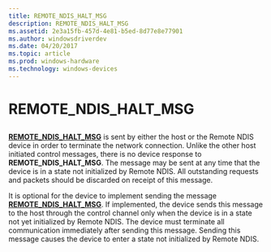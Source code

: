```yaml
---
title: REMOTE_NDIS_HALT_MSG
description: REMOTE_NDIS_HALT_MSG
ms.assetid: 2e3a15fb-457d-4e81-b5ed-8d77e8e77901
ms.author: windowsdriverdev
ms.date: 04/20/2017
ms.topic: article
ms.prod: windows-hardware
ms.technology: windows-devices
---
```


# REMOTE\_NDIS\_HALT\_MSG


## <a href="" id="ddk-remote-ndis-halt-msg-ng"></a>


[**REMOTE\_NDIS\_HALT\_MSG**](https://msdn.microsoft.com/library/windows/hardware/ff570613) is sent by either the host or the Remote NDIS device in order to terminate the network connection. Unlike the other host initiated control messages, there is no device response to **REMOTE\_NDIS\_HALT\_MSG**. The message may be sent at any time that the device is in a state not initialized by Remote NDIS. All outstanding requests and packets should be discarded on receipt of this message.

It is optional for the device to implement sending the message [**REMOTE\_NDIS\_HALT\_MSG**](https://msdn.microsoft.com/library/windows/hardware/ff570613). If implemented, the device sends this message to the host through the control channel only when the device is in a state not yet initialized by Remote NDIS. The device must terminate all communication immediately after sending this message. Sending this message causes the device to enter a state not initialized by Remote NDIS.

 

 





